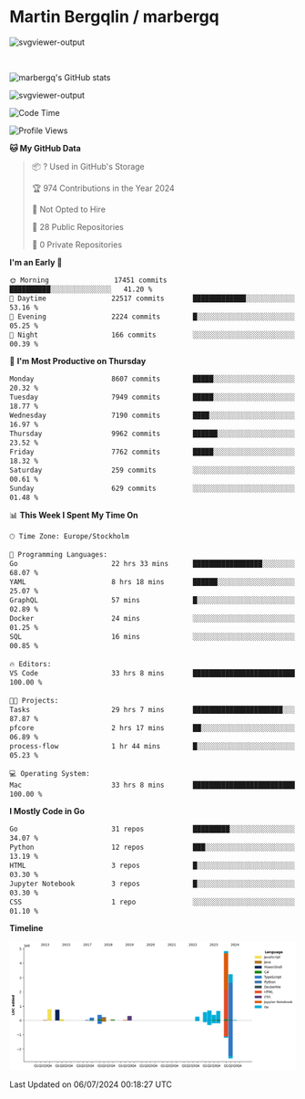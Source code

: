 # Martin Bergqlin / marbergq

![svgviewer-output](https://user-images.githubusercontent.com/2405410/206014777-22d41ecb-c24f-421d-b7d9-bba2cb5bb0de.svg)

<br>

<!--- [![Martin's Week](https://github-readme-stats.vercel.app/api/wakatime?username=marbergq&theme=dark)](https://github.com/anuraghazra/github-readme-stats) -->

![marbergq's GitHub stats](https://github-readme-stats.vercel.app/api?username=marbergq&count_private=true&show_icons=true)

![svgviewer-output](https://wakatime.com/badge/user/3f0a2069-6683-4e19-9a4a-7d21ea815067.svg)

<!--START_SECTION:waka-->
![Code Time](http://img.shields.io/badge/Code%20Time-4%2C225%20hrs%2022%20mins-blue)

![Profile Views](http://img.shields.io/badge/Profile%20Views-6-blue)

**🐱 My GitHub Data** 

> 📦 ? Used in GitHub's Storage 
 > 
> 🏆 974 Contributions in the Year 2024
 > 
> 🚫 Not Opted to Hire
 > 
> 📜 28 Public Repositories 
 > 
> 🔑 0 Private Repositories 
 > 
**I'm an Early 🐤** 

```text
🌞 Morning                17451 commits       ██████████░░░░░░░░░░░░░░░   41.20 % 
🌆 Daytime                22517 commits       █████████████░░░░░░░░░░░░   53.16 % 
🌃 Evening                2224 commits        █░░░░░░░░░░░░░░░░░░░░░░░░   05.25 % 
🌙 Night                  166 commits         ░░░░░░░░░░░░░░░░░░░░░░░░░   00.39 % 
```
📅 **I'm Most Productive on Thursday** 

```text
Monday                   8607 commits        █████░░░░░░░░░░░░░░░░░░░░   20.32 % 
Tuesday                  7949 commits        █████░░░░░░░░░░░░░░░░░░░░   18.77 % 
Wednesday                7190 commits        ████░░░░░░░░░░░░░░░░░░░░░   16.97 % 
Thursday                 9962 commits        ██████░░░░░░░░░░░░░░░░░░░   23.52 % 
Friday                   7762 commits        █████░░░░░░░░░░░░░░░░░░░░   18.32 % 
Saturday                 259 commits         ░░░░░░░░░░░░░░░░░░░░░░░░░   00.61 % 
Sunday                   629 commits         ░░░░░░░░░░░░░░░░░░░░░░░░░   01.48 % 
```


📊 **This Week I Spent My Time On** 

```text
🕑︎ Time Zone: Europe/Stockholm

💬 Programming Languages: 
Go                       22 hrs 33 mins      █████████████████░░░░░░░░   68.07 % 
YAML                     8 hrs 18 mins       ██████░░░░░░░░░░░░░░░░░░░   25.07 % 
GraphQL                  57 mins             █░░░░░░░░░░░░░░░░░░░░░░░░   02.89 % 
Docker                   24 mins             ░░░░░░░░░░░░░░░░░░░░░░░░░   01.25 % 
SQL                      16 mins             ░░░░░░░░░░░░░░░░░░░░░░░░░   00.85 % 

🔥 Editors: 
VS Code                  33 hrs 8 mins       █████████████████████████   100.00 % 

🐱‍💻 Projects: 
Tasks                    29 hrs 7 mins       ██████████████████████░░░   87.87 % 
pfcore                   2 hrs 17 mins       ██░░░░░░░░░░░░░░░░░░░░░░░   06.89 % 
process-flow             1 hr 44 mins        █░░░░░░░░░░░░░░░░░░░░░░░░   05.23 % 

💻 Operating System: 
Mac                      33 hrs 8 mins       █████████████████████████   100.00 % 
```

**I Mostly Code in Go** 

```text
Go                       31 repos            █████████░░░░░░░░░░░░░░░░   34.07 % 
Python                   12 repos            ███░░░░░░░░░░░░░░░░░░░░░░   13.19 % 
HTML                     3 repos             █░░░░░░░░░░░░░░░░░░░░░░░░   03.30 % 
Jupyter Notebook         3 repos             █░░░░░░░░░░░░░░░░░░░░░░░░   03.30 % 
CSS                      1 repo              ░░░░░░░░░░░░░░░░░░░░░░░░░   01.10 % 
```



**Timeline**

![Lines of Code chart](https://raw.githubusercontent.com/marbergq/marbergq/main/assets/bar_graph.png)


 Last Updated on 06/07/2024 00:18:27 UTC
<!--END_SECTION:waka-->
